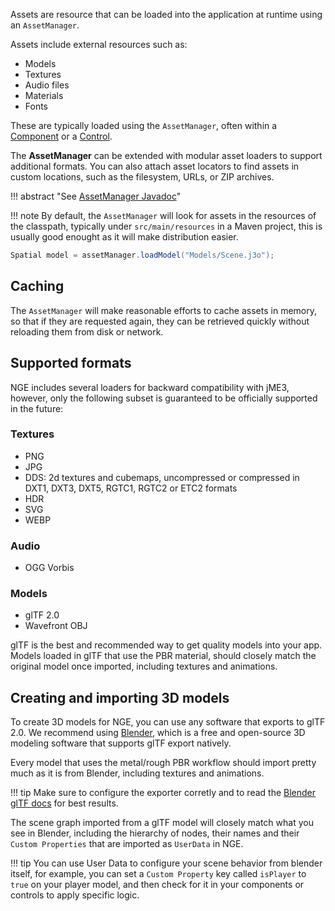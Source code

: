 Assets are resource that can be loaded into the application at runtime using an `AssetManager`.

Assets include external resources such as:

* Models
* Textures
* Audio files
* Materials
* Fonts

These are typically loaded using the `AssetManager`, often within a [Component](./components/index.md) or a [Control](./controls.md).

The **AssetManager** can be extended with modular asset loaders to support additional formats. You can also attach asset locators to find assets in custom locations, such as the filesystem, URLs, or ZIP archives.

!!! abstract "See [AssetManager Javadoc](https://javadoc.ngengine.org/com/jme3/asset/AssetManager.html)"

!!! note
    By default, the `AssetManager` will look for assets in the resources of the classpath, typically under `src/main/resources` in a Maven project, this is usually good enought as it will make distribution easier.


```java
Spatial model = assetManager.loadModel("Models/Scene.j3o");
```

## Caching
The `AssetManager` will make reasonable efforts to cache assets in memory, so that if they are requested again, they can be retrieved quickly without reloading them from disk or network.

## Supported formats

NGE includes several loaders for backward compatibility with jME3, however, only the following subset is guaranteed to be officially supported in the future:

### Textures
* PNG
* JPG
* DDS: 2d textures and cubemaps, uncompressed or compressed in DXT1, DXT3, DXT5, RGTC1, RGTC2 or ETC2 formats
* HDR
* SVG
* WEBP

### Audio
* OGG Vorbis

### Models
* glTF 2.0
* Wavefront OBJ

glTF is the best and recommended way to get quality models into your app.
Models loaded in glTF that use the PBR material, should closely match the original model once imported, including textures and animations.

## Creating and importing 3D models

To create 3D models for NGE, you can use any software that exports to glTF 2.0.
We recommend using [Blender](https://www.blender.org/), which is a free and open-source 3D modeling software that supports glTF export natively.

Every model that uses the metal/rough PBR workflow should import pretty much as it is from Blender, including textures and animations.

!!! tip
    Make sure to configure the exporter corretly and to read the [Blender glTF docs](https://docs.blender.org/manual/en/2.80/addons/io_scene_gltf2.html) for best results.

The scene graph imported from a glTF model will closely match what you see in Blender, including the hierarchy of nodes, their names and their `Custom Properties` that are imported as `UserData` in NGE.

!!! tip
    You can use User Data to configure your scene behavior from blender itself, for example, you can set a `Custom Property` key called `isPlayer` to `true` on your player model, and then check for it in your components or controls to apply specific logic.
